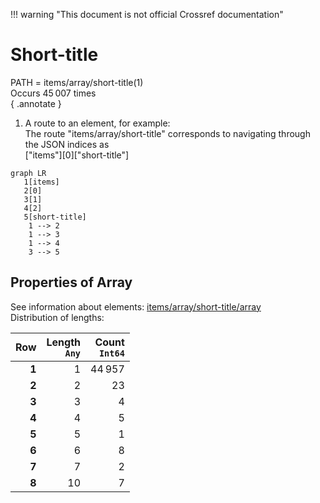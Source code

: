!!! warning "This document is not official Crossref documentation"
# Short-title
PATH = items/array/short-title(1)  
Occurs 45 007 times  
{ .annotate }

1. A route to an element, for example:  
   The route "items/array/short-title" corresponds to navigating through the JSON indices as  
   ["items"][0]["short-title"]  

```mermaid
graph LR
   1[items]
   2[0]
   3[1]
   4[2]
   5[short-title]
    1 --> 2
    1 --> 3
    1 --> 4
    3 --> 5
```


## Properties of Array
See information about elements: [items/array/short-title/array](array/index.md)  
Distribution of lengths:  

| **Row** | **Length**<br>`Any` | **Count**<br>`Int64` |
|--------:|--------------------:|---------------------:|
| **1**   | 1                   | 44 957               |
| **2**   | 2                   | 23                   |
| **3**   | 3                   | 4                    |
| **4**   | 4                   | 5                    |
| **5**   | 5                   | 1                    |
| **6**   | 6                   | 8                    |
| **7**   | 7                   | 2                    |
| **8**   | 10                  | 7                    |


